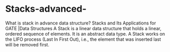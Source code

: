 # Stacks-advanced-
What is stack in advance data structure? Stacks and Its Applications for GATE |Data Structures A Stack is a linear data structure that holds a linear, ordered sequence of elements. It is an abstract data type. A Stack works on the LIFO process (Last In First Out), i.e., the element that was inserted last will be removed first.
